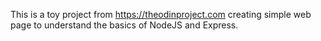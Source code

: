 This is a toy project from https://theodinproject.com creating simple web page to understand the basics of NodeJS and Express.